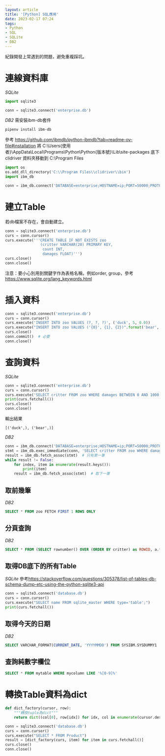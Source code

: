 ```yaml
---
layout: article
title: '[Python] SQL應用'
date: 2023-02-17 07:24
tags:
- Python
- SQL
- SQLite
- DB2
---
```

紀錄開發上常遇到的問題，避免重複踩坑。
<!--more-->
# 連線資料庫

*SQLite*
```python
import sqlite3

conn = sqlite3.connect('enterprise.db')
```

*DB2*
需安裝ibm-db套件
```sh
pipenv install ibm-db
```

參考 https://github.com/ibmdb/python-ibmdb?tab=readme-ov-file#installation
將 C:\Users\{使用者}\AppData\Local\Programs\Python\Python{版本號}\Lib\site-packages 底下 clidriver 資料夾移動到 C:\Program Files

```python
import os
os.add_dll_directory('C:\\Program Files\\clidriver\\bin')
import ibm_db

conn = ibm_db.connect('DATABASE=enterprise;HOSTNAME=ip;PORT=50000;PROTOCOL=TCPIP;UID=user;PWD=pwd', '', '')
```

# 建立Table

若db檔案不存在，會自動建立。
```python
conn = sqlite3.connect('enterprise.db')
curs = conn.cursor()
curs.execute('''CREATE TABLE IF NOT EXISTS zoo
                (critter VARCHAR(20) PRIMARY KEY,
                 count INT,
                 damages FLOAT)''')
curs.close()
conn.close()
```

注意：要小心別用到關鍵字作為表格名稱，例如order, group，參考 <https://www.sqlite.org/lang_keywords.html>

# 插入資料

```python
conn = sqlite3.connect('enterprise.db')
curs = conn.cursor()
curs.execute('INSERT INTO zoo VALUES (?, ?, ?)', ('duck', 5, 0.0))
curs.execute("INSERT INTO zoo VALUES ('{0}', {1}, {2})".format('bear', 2, 1000.0))  # 第二種寫法
curs.close()
conn.commit()  # 必要
conn.close()
```

# 查詢資料

*SQLite*
```python
conn = sqlite3.connect('enterprise.db')
curs = conn.cursor()
curs.execute('SELECT critter FROM zoo WHERE damages BETWEEN 0 AND 1000')
print(curs.fetchall())
curs.close()
conn.close()
```

輸出結果
```
[('duck',), ('bear',)]
```

*DB2*
```python
conn = ibm_db.connect('DATABASE=enterprise;HOSTNAME=ip;PORT=50000;PROTOCOL=TCPIP;UID=user;PWD=pwd', '', '')
stmt = ibm_db.exec_immediate(conn, 'SELECT critter FROM zoo WHERE damages BETWEEN 0 AND 1000')
result = ibm_db.fetch_assoc(stmt)  # 只有第一筆
while result != False:
    for index, item in enumerate(result.keys()):
        print(item)
    result = ibm_db.fetch_assoc(stmt)  # 取下一筆
```

## 取前幾筆

*DB2*
```sql
SELECT * FROM zoo FETCH FIRST 1 ROWS ONLY
```

## 分頁查詢

*DB2*
```sql
SELECT * FROM (SELECT rownumber() OVER (ORDER BY critter) as ROWID, a.* FROM zoo a) WHERE ROWID BETWEEN 11 AND 20
```

## 取得DB底下的所有Table

*SQLite*
參考<https://stackoverflow.com/questions/305378/list-of-tables-db-schema-dump-etc-using-the-python-sqlite3-api>
```python
conn = sqlite3.connect('database.db')
curs = conn.cursor()
curs.execute("SELECT name FROM sqlite_master WHERE type='table';")
print(curs.fetchall())
```

## 取得今天的日期

*DB2*
```sql
SELECT VARCHAR_FORMAT(CURRENT_DATE, 'YYYYMMDD') FROM SYSIBM.SYSDUMMY1
```

## 查詢純數字欄位

```sql
SELECT * FROM mytable WHERE mycolumn LIKE '%[0-9]%'
```

# 轉換Table資料為dict

```python
def dict_factory(cursor, row):
    """轉換tuple為dict"""
    return dict((col[0], row[idx]) for idx, col in enumerate(cursor.description))

conn = sqlite3.connect('database.db')
curs = conn.cursor()
curs.execute("SELECT * FROM Product")
result = [dict_factory(curs, item) for item in curs.fetchall()]
curs.close()
conn.close()
```